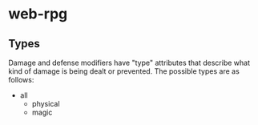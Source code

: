 # web-rpg

## Types
Damage and defense modifiers have "type" attributes that describe what kind of damage is being dealt or prevented. The possible types are as follows:
- all
  - physical
  - magic
